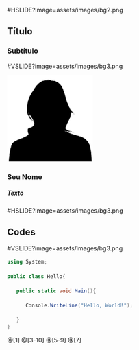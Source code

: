#HSLIDE?image=assets/images/bg2.png

## <span class="pd-gray">Título</span>
### <span class="pd-gray">Subtítulo</span>

#VSLIDE?image=assets/images/bg3.png

<img src="assets/images/you.png" alt="You" style="width: 200px;"/>

### <span class="pd-gray">Seu Nome</span>
##### <span class="pd-gray">Texto</span>

#HSLIDE?image=assets/images/bg3.png

## <span class="pd-gray">Codes</span>

#VSLIDE?image=assets/images/bg3.png

```c#
using System;

public class Hello{

   public static void Main(){

      Console.WriteLine("Hello, World!");

   }
}
```
@[1]
@[3-10]
@[5-9]
@[7]
  
